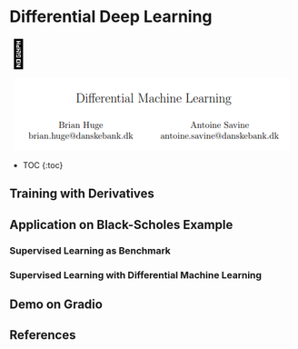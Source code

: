 # Differential Deep Learning

<div style="display: flex;">
    <a href="https://www.example1.com" style="text-decoration: none; color: black;">
        <span style="font-size: 48px;">🤗</span>
    </a>
    <a href="https://www.example2.com" style="text-decoration: none; color: black;">
        <i class="fa fa-book fa-3x" style="color: darkorange;"></i>
    </a>
</div>

<p align="center">
  <img src="/docs/assets/images/diff_ml_paper.png" />
</p>

* TOC
{:toc}

## Training with Derivatives



## Application on Black-Scholes Example

### Supervised Learning as Benchmark

### Supervised Learning with Differential Machine Learning

## Demo on Gradio

## References